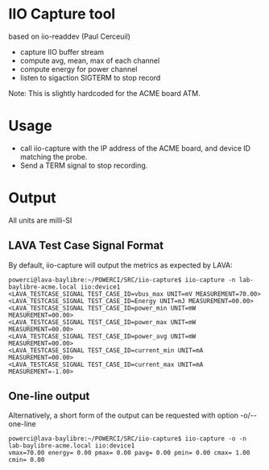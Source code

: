 # IIO Capture tool #

based on iio-readdev (Paul Cerceuil)

- capture IIO buffer stream
- compute avg, mean, max of each channel
- compute energy for power channel
- listen to sigaction SIGTERM to stop record

Note: This is slightly hardcoded for the ACME board ATM.

# Usage #

* call iio-capture with the IP address of the ACME board, and device ID matching the probe. 
* Send a TERM signal to stop recording.

# Output #

All units are milli-SI

## LAVA Test Case Signal Format ##

By default, iio-capture will output the metrics as expected by LAVA:

```
powerci@lava-baylibre:~/POWERCI/SRC/iio-capture$ iio-capture -n lab-baylibre-acme.local iio:device1
<LAVA_TESTCASE_SIGNAL TEST_CASE_ID=vbus_max UNIT=mV MEASUREMENT=70.00>
<LAVA_TESTCASE_SIGNAL TEST_CASE_ID=Energy UNIT=mJ MEASUREMENT=00.00>
<LAVA_TESTCASE_SIGNAL TEST_CASE_ID=power_min UNIT=mW MEASUREMENT=00.00>
<LAVA_TESTCASE_SIGNAL TEST_CASE_ID=power_max UNIT=mW MEASUREMENT=00.00>
<LAVA_TESTCASE_SIGNAL TEST_CASE_ID=power_avg UNIT=mW MEASUREMENT=00.00>
<LAVA_TESTCASE_SIGNAL TEST_CASE_ID=current_min UNIT=mA MEASUREMENT=00.00>
<LAVA_TESTCASE_SIGNAL TEST_CASE_ID=current_max UNIT=mA MEASUREMENT=-1.00>
```

## One-line output ##

Alternatively, a short form of the output can be requested with option -o/--one-line

```
powerci@lava-baylibre:~/POWERCI/SRC/iio-capture$ iio-capture -o -n lab-baylibre-acme.local iio:device1
vmax=70.00 energy= 0.00 pmax= 0.00 pavg= 0.00 pmin= 0.00 cmax= 1.00 cmin= 0.00
```

